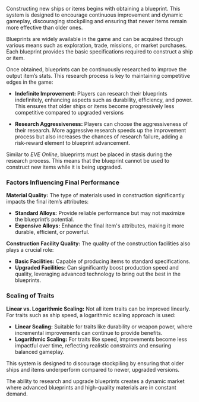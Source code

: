 Constructing new ships or items begins with obtaining a blueprint. This system is designed to encourage continuous improvement and dynamic gameplay, discouraging stockpiling and ensuring that newer items remain more effective than older ones.

Blueprints are widely available in the game and can be acquired through various means such as exploration, trade, missions, or market purchases. Each blueprint provides the basic specifications required to construct a ship or item.

Once obtained, blueprints can be continuously researched to improve the output item’s stats. This research process is key to maintaining competitive edges in the game:

- **Indefinite Improvement:** Players can research their blueprints indefinitely, enhancing aspects such as durability, efficiency, and power. This ensures that older ships or items become progressively less competitive compared to upgraded versions

- **Research Aggressiveness:** Players can choose the aggressiveness of their research. More aggressive research speeds up the improvement process but also increases the chances of research failure, adding a risk-reward element to blueprint advancement.

Similar to _EVE Online_, blueprints must be placed in stasis during the research process. This means that the blueprint cannot be used to construct new items while it is being upgraded.

### Factors Influencing Final Performance

**Material Quality:** The type of materials used in construction significantly impacts the final item’s attributes:

- **Standard Alloys:** Provide reliable performance but may not maximize the blueprint’s potential.
- **Expensive Alloys:** Enhance the final item's attributes, making it more durable, efficient, or powerful.

**Construction Facility Quality:** The quality of the construction facilities also plays a crucial role:

- **Basic Facilities:** Capable of producing items to standard specifications.
- **Upgraded Facilities:** Can significantly boost production speed and quality, leveraging advanced technology to bring out the best in the blueprints.

### Scaling of Traits

**Linear vs. Logarithmic Scaling:** Not all item traits can be improved linearly. For traits such as ship speed, a logarithmic scaling approach is used:

- **Linear Scaling:** Suitable for traits like durability or weapon power, where incremental improvements can continue to provide benefits.
- **Logarithmic Scaling:** For traits like speed, improvements become less impactful over time, reflecting realistic constraints and ensuring balanced gameplay.

This system is designed to discourage stockpiling by ensuring that older ships and items underperform compared to newer, upgraded versions.

The ability to research and upgrade blueprints creates a dynamic market where advanced blueprints and high-quality materials are in constant demand.